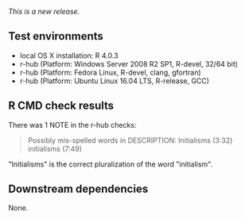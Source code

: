 *This is a new release.*

## Test environments

* local OS X installation: R 4.0.3
* r-hub (Platform: Windows Server 2008 R2 SP1, R-devel, 32/64 bit)
* r-hub (Platform: Fedora Linux, R-devel, clang, gfortran)
* r-hub (Platform: Ubuntu Linux 16.04 LTS, R-release, GCC)

## R CMD check results

There was 1 NOTE in the r-hub checks:

> Possibly mis-spelled words in DESCRIPTION:
  Initialisms (3:32)
  initialisms (7:49)

"Initialisms" is the correct pluralization of the word "initialism".

## Downstream dependencies

None.
